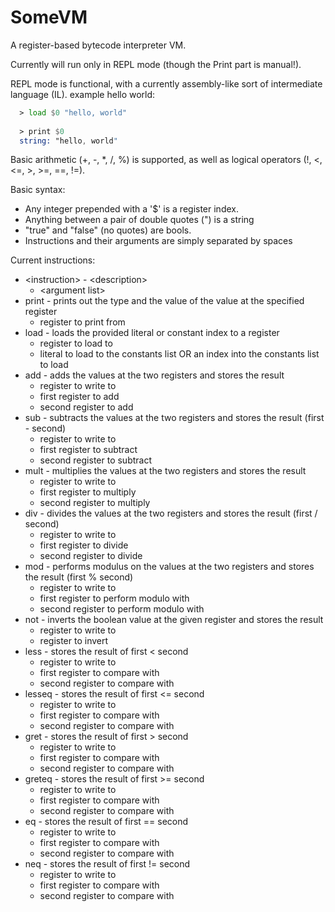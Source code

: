 # SomeVM
A register-based bytecode interpreter VM.

Currently will run only in REPL mode (though the Print part is manual!).

REPL mode is functional, with a currently assembly-like sort of intermediate language (IL).
example hello world:
```asm
  > load $0 "hello, world"
  
  > print $0
  string: "hello, world"
```

Basic arithmetic (+, -, *, /, %) is supported, as well as logical operators (!, <, <=, >, >=, ==, !=).

Basic syntax:
* Any integer prepended with a '$' is a register index.
* Anything between a pair of double quotes (") is a string
* "true" and "false" (no quotes) are bools.
* Instructions and their arguments are simply separated by spaces

Current instructions:
* \<instruction\> - \<description\>
  * \<argument list\>
* print - prints out the type and the value of the value at the specified register
  * register to print from
* load - loads the provided literal or constant index to a register
  * register to load to
  * literal to load to the constants list OR an index into the constants list to load
* add - adds the values at the two registers and stores the result
  * register to write to
  * first register to add
  * second register to add
* sub - subtracts the values at the two registers and stores the result (first - second)
  * register to write to
  * first register to subtract
  * second register to subtract
* mult - multiplies the values at the two registers and stores the result
  * register to write to
  * first register to multiply
  * second register to multiply
* div - divides the values at the two registers and stores the result (first / second)
  * register to write to
  * first register to divide
  * second register to divide
* mod - performs modulus on the values at the two registers and stores the result (first % second)
  * register to write to
  * first register to perform modulo with
  * second register to perform modulo with
* not - inverts the boolean value at the given register and stores the result
  * register to write to
  * register to invert
* less - stores the result of first < second
  * register to write to
  * first register to compare with
  * second register to compare with
* lesseq - stores the result of first <= second
  * register to write to
  * first register to compare with
  * second register to compare with
* gret - stores the result of first > second
  * register to write to
  * first register to compare with
  * second register to compare with
* greteq - stores the result of first >= second
  * register to write to
  * first register to compare with
  * second register to compare with
* eq - stores the result of first == second
  * register to write to
  * first register to compare with
  * second register to compare with
* neq - stores the result of first != second
  * register to write to
  * first register to compare with
  * second register to compare with
